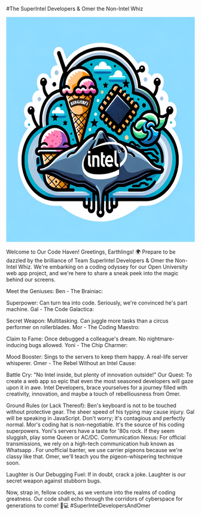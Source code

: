 #The SuperIntel Developers & Omer the Non-Intel Whiz

<img src="Media/logo5.png" alt="Image Alt text" title="logo2" width="600" height="600">

Welcome to Our Code Haven!
Greetings, Earthlings! 🌍 Prepare to be dazzled by the brilliance of Team SuperIntel Developers & Omer the Non-Intel Whiz. We're embarking on a coding odyssey for our Open University web app project, and we're here to share a sneak peek into the magic behind our screens.

Meet the Geniuses:
Ben - The Brainiac:

Superpower: Can turn tea into code. Seriously, we're convinced he's part machine.
Gal - The Code Galactica:

Secret Weapon: Multitasking. Can juggle more tasks than a circus performer on rollerblades.
Mor - The Coding Maestro:

Claim to Fame: Once debugged a colleague's dream. No nightmare-inducing bugs allowed.
Yoni - The Chip Charmer:

Mood Booster: Sings to the servers to keep them happy. A real-life server whisperer.
Omer - The Rebel Without an Intel Cause:

Battle Cry: "No Intel inside, but plenty of innovation outside!"
Our Quest:
To create a web app so epic that even the most seasoned developers will gaze upon it in awe. Intel Developers, brace yourselves for a journey filled with creativity, innovation, and maybe a touch of rebelliousness from Omer.

Ground Rules (or Lack Thereof):
Ben's keyboard is not to be touched without protective gear. The sheer speed of his typing may cause injury.
Gal will be speaking in JavaScript. Don't worry; it's contagious and perfectly normal.
Mor's coding hat is non-negotiable. It's the source of his coding superpowers.
Yoni's servers have a taste for '80s rock. If they seem sluggish, play some Queen or AC/DC.
Communication Nexus:
For official transmissions, we rely on a high-tech communication hub known as Whatsapp . For unofficial banter, we use carrier pigeons because we're classy like that. Omer, we'll teach you the pigeon-whispering technique soon.

Laughter is Our Debugging Fuel:
If in doubt, crack a joke. Laughter is our secret weapon against stubborn bugs.

Now, strap in, fellow coders, as we venture into the realms of coding greatness. Our code shall echo through the corridors of cyberspace for generations to come! 🚀💻 #SuperIntelDevelopersAndOmer
